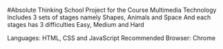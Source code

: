 #Absolute Thinking
School Project for the Course Multimedia Technology
Includes 3 sets of stages namely Shapes, Animals and Space
And each stages has 3 difficulties Easy, Medium and Hard

Languages: HTML, CSS and JavaScript
Recommended Browser: Chrome

